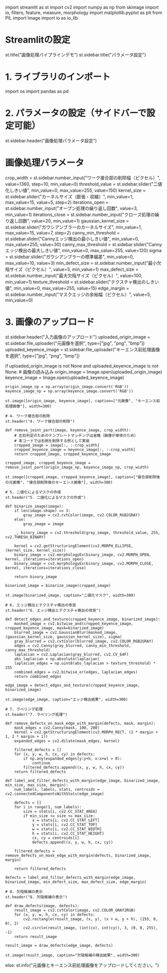 import streamlit as st
import cv2
import numpy as np
from skimage import io, filters, feature, measure, morphology
import matplotlib.pyplot as plt
from PIL import Image
import io as io_lib

# Streamlitの設定
st.title("画像処理パイプラインデモ")
st.sidebar.title("パラメータ設定")

# 1. ライブラリのインポート
import os
import pandas as pd

# 2. パラメータの設定（サイドバーで設定可能）

st.sidebar.header("画像処理パラメータ設定")

# 画像処理パラメータ
crop_width = st.sidebar.number_input("ワーク接合部の削除幅（ピクセル）", value=1360, step=10, min_value=0)
threshold_value = st.sidebar.slider("二値化しきい値", min_value=0, max_value=255, value=150)
kernel_size = st.sidebar.slider("カーネルサイズ（膨張・収縮）", min_value=1, max_value=15, value=5, step=2)
iterations_open = st.sidebar.number_input("オープン処理の繰り返し回数", value=3, min_value=1)
iterations_close = st.sidebar.number_input("クローズ処理の繰り返し回数", value=20, min_value=1)
gaussian_kernel_size = st.sidebar.slider("ガウシアンブラーのカーネルサイズ", min_value=1, max_value=15, value=7, step=2)
canny_min_threshold = st.sidebar.slider("Cannyエッジ検出の最小しきい値", min_value=0, max_value=255, value=30)
canny_max_threshold = st.sidebar.slider("Cannyエッジ検出の最大しきい値", min_value=0, max_value=255, value=120)
sigma = st.sidebar.slider("ガウシアンブラーの標準偏差", min_value=0, max_value=10, value=3)
min_defect_size = st.sidebar.number_input("最小欠陥サイズ（ピクセル）", value=5, min_value=1)
max_defect_size = st.sidebar.number_input("最大欠陥サイズ（ピクセル）", value=100, min_value=1)
texture_threshold = st.sidebar.slider("テクスチャ検出のしきい値", min_value=0, max_value=255, value=15)
edge_margin = st.sidebar.number_input("マスクエッジの余裕幅（ピクセル）", value=5, min_value=0)

# 3. 画像のアップロード
st.sidebar.header("入力画像のアップロード")
uploaded_origin_image = st.sidebar.file_uploader("元画像を選択", type=["jpg", "png", "bmp"])
uploaded_keyence_image = st.sidebar.file_uploader("キーエンス前処理画像を選択", type=["jpg", "png", "bmp"])

if uploaded_origin_image is not None and uploaded_keyence_image is not None:
    # 画像の読み込み
    origin_image = Image.open(uploaded_origin_image)
    keyence_image = Image.open(uploaded_keyence_image)

    origin_image_np = np.array(origin_image.convert('RGB'))
    keyence_image_np = np.array(keyence_image.convert('RGB'))

    st.image([origin_image, keyence_image], caption=["元画像", "キーエンス前処理画像"], width=300)

    # 4. ワーク接合部の削除
    st.header("4. ワーク接合部の削除")

    def remove_joint_part(image, keyence_image, crop_width):
        # 左右判定のためのテンプレートマッチングは省略（画像が単体のため）
        # 本コードでは右側を削除する例として実装
        cropped_image = image[:, :-crop_width]
        cropped_keyence_image = keyence_image[:, :-crop_width]
        return cropped_image, cropped_keyence_image

    cropped_image, cropped_keyence_image = remove_joint_part(origin_image_np, keyence_image_np, crop_width)

    st.image([cropped_image, cropped_keyence_image], caption=["接合部削除後の元画像", "接合部削除後のキーエンス画像"], width=300)

    # 5. 二値化によるマスクの作成
    st.header("5. 二値化によるマスクの作成")

    def binarize_image(image):
        if len(image.shape) == 3:
            gray_image = cv2.cvtColor(image, cv2.COLOR_RGB2GRAY)
        else:
            gray_image = image

        _, binary_image = cv2.threshold(gray_image, threshold_value, 255, cv2.THRESH_BINARY)

        kernel = cv2.getStructuringElement(cv2.MORPH_ELLIPSE, (kernel_size, kernel_size))
        binary_image = cv2.morphologyEx(binary_image, cv2.MORPH_OPEN, kernel, iterations=iterations_open)
        binary_image = cv2.morphologyEx(binary_image, cv2.MORPH_CLOSE, kernel, iterations=iterations_close)

        return binary_image

    binarized_image = binarize_image(cropped_image)

    st.image(binarized_image, caption="二値化マスク", width=300)

    # 6. エッジ検出とテクスチャ検出の改良
    st.header("6. エッジ検出とテクスチャ検出の改良")

    def detect_edges_and_texture(cropped_keyence_image, binarized_image):
        masked_image = cv2.bitwise_and(cropped_keyence_image, cropped_keyence_image, mask=binarized_image)
        blurred_image = cv2.GaussianBlur(masked_image, (gaussian_kernel_size, gaussian_kernel_size), sigma)
        gray_blurred = cv2.cvtColor(blurred_image, cv2.COLOR_RGB2GRAY)
        edges = cv2.Canny(gray_blurred, canny_min_threshold, canny_max_threshold)
        laplacian = cv2.Laplacian(gray_blurred, cv2.CV_64F)
        abs_laplacian = np.absolute(laplacian)
        laplacian_edges = np.uint8(abs_laplacian > texture_threshold) * 255
        combined_edges = cv2.bitwise_or(edges, laplacian_edges)
        return combined_edges

    edge_image = detect_edges_and_texture(cropped_keyence_image, binarized_image)

    st.image(edge_image, caption="エッジ検出結果", width=300)

    # 7. ラベリング処理
    st.header("7. ラベリング処理")

    def remove_defects_on_mask_edge_with_margin(defects, mask, margin):
        mask_edges = cv2.Canny(mask, 100, 200)
        kernel = cv2.getStructuringElement(cv2.MORPH_RECT, (2 * margin + 1, 2 * margin + 1))
        expanded_edges = cv2.dilate(mask_edges, kernel)

        filtered_defects = []
        for (x, y, w, h, cx, cy) in defects:
            if np.any(expanded_edges[y:y+h, x:x+w] > 0):
                continue
            filtered_defects.append((x, y, w, h, cx, cy))
        return filtered_defects

    def label_and_filter_defects_with_margin(edge_image, binarized_image, min_size, max_size, margin):
        num_labels, labels, stats, centroids = cv2.connectedComponentsWithStats(edge_image)

        defects = []
        for i in range(1, num_labels):
            size = stats[i, cv2.CC_STAT_AREA]
            if min_size <= size <= max_size:
                x = stats[i, cv2.CC_STAT_LEFT]
                y = stats[i, cv2.CC_STAT_TOP]
                w = stats[i, cv2.CC_STAT_WIDTH]
                h = stats[i, cv2.CC_STAT_HEIGHT]
                cx, cy = centroids[i]
                defects.append((x, y, w, h, cx, cy))

        filtered_defects = remove_defects_on_mask_edge_with_margin(defects, binarized_image, margin)

        return filtered_defects

    defects = label_and_filter_defects_with_margin(edge_image, binarized_image, min_defect_size, max_defect_size, edge_margin)

    # 8. 欠陥候補の表示
    st.header("8. 欠陥候補の表示")

    def draw_defects(image, defects):
        result_image = cv2.cvtColor(image, cv2.COLOR_GRAY2RGB)
        for (x, y, w, h, cx, cy) in defects:
            cv2.rectangle(result_image, (x, y), (x + w, y + h), (255, 0, 0), 2)
            cv2.circle(result_image, (int(cx), int(cy)), 3, (0, 0, 255), -1)
        return result_image

    result_image = draw_defects(edge_image, defects)

    st.image(result_image, caption="欠陥候補の検出結果", width=300)

else:
    st.info("元画像とキーエンス前処理画像をアップロードしてください。")
